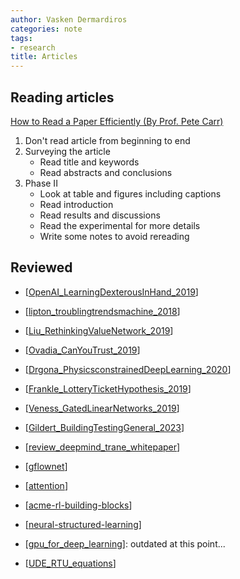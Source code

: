 ```yaml
---
author: Vasken Dermardiros
categories: note
tags:
- research
title: Articles
---
```


## Reading articles

[How to Read a Paper Efficiently (By Prof. Pete Carr)](https://www.youtube.com/watch?v=IeaD0ZaUJ3Y)

1. Don't read article from beginning to end
2. Surveying the article
   + Read title and keywords
   + Read abstracts and conclusions
3. Phase II
   + Look at table and figures including captions
   + Read introduction
   + Read results and discussions
   + Read the experimental for more details
   + Write some notes to avoid rereading

## Reviewed

+ [[OpenAI_LearningDexterousInHand_2019]]
+ [[lipton_troublingtrendsmachine_2018]]
+ [[Liu_RethinkingValueNetwork_2019]]
+ [[Ovadia_CanYouTrust_2019]]
+ [[Drgona_PhysicsconstrainedDeepLearning_2020]]
+ [[Frankle_LotteryTicketHypothesis_2019]]
+ [[Veness_GatedLinearNetworks_2019]]
+ [[Gildert_BuildingTestingGeneral_2023]]

+ [[review_deepmind_trane_whitepaper]]
+ [[gflownet]]
+ [[attention]]
+ [[acme-rl-building-blocks]]
+ [[neural-structured-learning]]
+ [[gpu_for_deep_learning]]: outdated at this point...
+ [[UDE_RTU_equations]]

[//begin]: # "Autogenerated link references for markdown compatibility"
[OpenAI_LearningDexterousInHand_2019]: ../articles/OpenAI_LearningDexterousInHand_2019.md "OpenAI_Learningdexterousinhand_2019: Learning Dexterous In-Hand Manipulation"
[lipton_troublingtrendsmachine_2018]: ../articles/lipton_troublingtrendsmachine_2018.md "Lipton_TroublingTrendsMachine_2018: Troubling Trends in Machine Learning Scholarship"
[Liu_RethinkingValueNetwork_2019]: ../articles/Liu_RethinkingValueNetwork_2019.md "Liu_RethinkingValueNetwork_2019: Rethinking the Value of Network Pruning"
[Ovadia_CanYouTrust_2019]: ../articles/Ovadia_CanYouTrust_2019.md "Ovadia_Canyoutrust_2019: Can You Trust Your Model’s Uncertainty? Evaluating Predictive Uncertainty Under Dataset Shift"
[Drgona_PhysicsconstrainedDeepLearning_2020]: ../articles/Drgona_PhysicsconstrainedDeepLearning_2020.md "Drgona_PhysicsconstrainedDeepLearning_2020: Physics-constrained Deep Learning of Multi-zone Building Thermal Dynamics"
[Frankle_LotteryTicketHypothesis_2019]: ../articles/Frankle_LotteryTicketHypothesis_2019.md "Frankle_LotteryTicketHypothesis_2019: The Lottery Ticket Hypothesis: Finding Sparse, Trainable Neural Networks"
[Veness_GatedLinearNetworks_2019]: ../articles/Veness_GatedLinearNetworks_2019.md "Veness_GatedLinearNetworks_2019: Gated Linear Networks (GLN)"
[Gildert_BuildingTestingGeneral_2023]: ../articles/Gildert_BuildingTestingGeneral_2023.md "Gildert_BuildingTestingGeneral_2023"
[review_deepmind_trane_whitepaper]: review_deepmind_trane_whitepaper.md "Review of DeepMind and Trane whitepaper"
[gflownet]: gflownet.md "GFlow Networks"
[attention]: attention.md "Attention-Based Models"
[acme-rl-building-blocks]: acme-rl-building-blocks.md "ACME RL Building Blocks"
[neural-structured-learning]: neural-structured-learning.md "Neural Structured Learning"
[gpu_for_deep_learning]: gpu_for_deep_learning.md "GPU for Deep Learning"
[UDE_RTU_equations]: UDE_RTU_equations.md "UDE RTU Equations and Approach"
[//end]: # "Autogenerated link references"